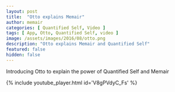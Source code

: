 ```yaml
---
layout: post
title:  "Otto explains Memair"
author: memair
categories: [ Quantified Self, Video ]
tags: [ App, Otto, Quantified Self, video ]
image: /assets/images/2016/08/otto.png
description: "Otto explains Memair and Quantified Self"
featured: false
hidden: false
---
```


Introducing Otto to explain the power of Quantified Self and Memair

{% include youtube_player.html id='V8gPVdyC_Fs' %}
